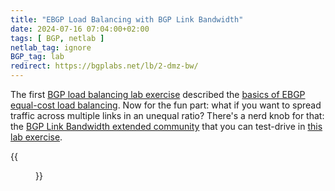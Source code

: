 ```yaml
---
title: "EBGP Load Balancing with BGP Link Bandwidth"
date: 2024-07-16 07:04:00+02:00
tags: [ BGP, netlab ]
netlab_tag: ignore
BGP_tag: lab
redirect: https://bgplabs.net/lb/2-dmz-bw/
---
```

The first [BGP load balancing lab exercise](https://bgplabs.net/basic/#lb) described the [basics of EBGP equal-cost load balancing](https://bgplabs.net/lb/1-ebgp/). Now for the fun part: what if you want to spread traffic across multiple links in an unequal ratio? There's a nerd knob for that: the [BGP Link Bandwidth extended community](https://datatracker.ietf.org/doc/html/draft-ietf-idr-link-bandwidth-07) that you can test-drive in [this lab exercise](https://bgplabs.net/lb/2-dmz-bw/).

{{<figure src="https://bgplabs.net/lb/topology-lb-dmz-bw.png">}}
